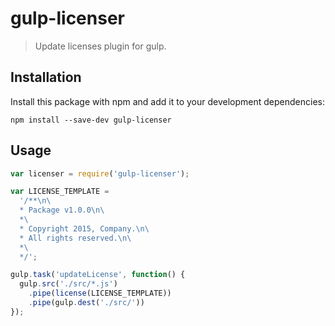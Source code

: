 # gulp-licenser

> Update licenses plugin for gulp.

## Installation

Install this package with npm and add it to your development dependencies:

`npm install --save-dev gulp-licenser`

## Usage

```javascript
var licenser = require('gulp-licenser');

var LICENSE_TEMPLATE =
  '/**\n\
  * Package v1.0.0\n\
  *\
  * Copyright 2015, Company.\n\
  * All rights reserved.\n\
  *\
  */';

gulp.task('updateLicense', function() {
  gulp.src('./src/*.js')
    .pipe(license(LICENSE_TEMPLATE))
    .pipe(gulp.dest('./src/'))
});
```
